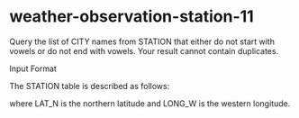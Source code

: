 # weather-observation-station-11

Query the list of CITY names from STATION that either do not start with vowels or do not end with vowels. Your result cannot contain duplicates.

Input Format

The STATION table is described as follows:

where LAT_N is the northern latitude and LONG_W is the western longitude.

